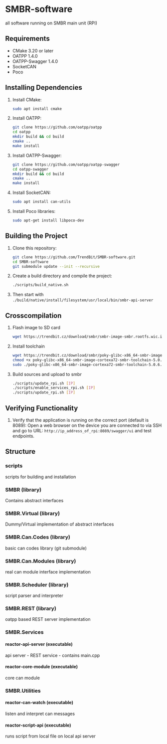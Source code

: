 # SMBR-software
all software running on SMBR main unit (RPI)

## Requirements
- CMake 3.20 or later
- OATPP 1.4.0
- OATPP-Swagger 1.4.0
- SocketCAN
- Poco

## Installing Dependencies
1. Install CMake:
    ```sh
    sudo apt install cmake
    ```
2. Install OATPP:
    ```sh
    git clone https://github.com/oatpp/oatpp
    cd oatpp
    mkdir build && cd build
    cmake ..
    make install
    ```
3. Install OATPP-Swagger:
    ```sh
    git clone https://github.com/oatpp/oatpp-swagger
    cd oatpp-swagger
    mkdir build && cd build
    cmake ..
    make install
    ```
4. Install SocketCAN:
    ```sh
    sudo apt install can-utils
    ```
5. Install Poco libraries:
    ```sh
    sudo apt-get install libpoco-dev
    ```

## Building the Project
1. Clone this repository:
    ```sh
    git clone https://github.com/TrendBit/SMBR-software.git
    cd SMBR-software
    git submodule update --init --recursive
    ```
2. Create a build directory and compile the project:
    ```sh
    ./scripts/build_native.sh
    ```
3. Then start with `./build/native/install/filesystem/usr/local/bin/smbr-api-server`

## Crosscompilation
1. Flash image to SD card 
    ```sh
    wget https://trendbit.cz/download/smbr/smbr-image-smbr.rootfs.wic.img
    ```
2. Install toolchain
    ```sh
    wget https://trendbit.cz/download/smbr/poky-glibc-x86_64-smbr-image-cortexa72-smbr-toolchain-5.0.6.sh
    chmod +x poky-glibc-x86_64-smbr-image-cortexa72-smbr-toolchain-5.0.6.sh
    sudo ./poky-glibc-x86_64-smbr-image-cortexa72-smbr-toolchain-5.0.6.sh -d /usr/local/smbr-kas/
    ```

3. Build sources and upload to smbr
    ```sh
    ./scripts/update_rpi.sh [IP]
    ./scripts/enable_services_rpi.sh [IP]
    ./scripts/update_rpi.sh [IP]
    ```


## Verifying Functionality
1. Verify that the application is running on the correct port (default is 8089):
    Open a web browser on the device you are connected to via SSH and go to URL: `http://ip_address_of_rpi:8089/swagger/ui` and test endpoints.


## Structure

### scripts
scripts for building and installation

### SMBR (library)
Contains abstract interfaces

### SMBR.Virtual (library)
Dummy/Virtual implementation of abstract interfaces

### SMBR.Can.Codes (library)
basic can codes library (git submodule)

### SMBR.Can.Modules (library)
real can module interface implementation

### SMBR.Scheduler (library)
script parser and interpreter

### SMBR.REST (library)
oatpp based REST server implementation

### SMBR.Services
#### reactor-api-server (executable)
api server - REST service - contains main.cpp

#### reactor-core-module (executable)
core can module

### SMBR.Utilities
#### reactor-can-watch (executable)
listen and interpret can messages

#### reactor-script-api (executable)
runs script from local file on local api server



